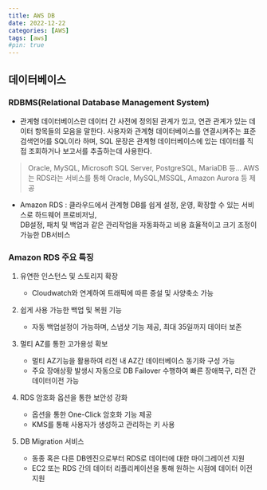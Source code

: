 ```yaml
---
title: AWS DB
date: 2022-12-22
categories: [AWS]
tags: [aws]
#pin: true
---
```


## 데이터베이스

### RDBMS(Relational Database Management System)

- 관계형 데이터베이스란 데이터 간 사전에 정의된 관계가 있고, 연관 관계가 있는 데이터 항목들의 모음을 말한다.
  사용자와 관계형 데이터베이스를 연결시켜주는 표준 검색언어를 SQL이라 하며, SQL 문장은 관계형 데이터베이스에 있는 데이터를
  직접 조회하거나 보고서를 추출하는데 사용한다.

> Oracle, MySQL, Microsoft SQL Server, PostgreSQL, MariaDB 등...
> AWS는 RDS라는 서비스를 통해 Oracle, MySQL,MSSQL, Amazon Aurora 등 제공

- Amazon RDS : 클라우드에서 관계형 DB를 쉽게 설정, 운영, 확장할 수 있는 서비스로 하드웨어 프로비저닝,  
  DB설정, 패치 및 백업과 같은 관리작업을 자동화하고 비용 효율적이고 크기 조정이 가능한 DB서비스

### Amazon RDS 주요 특징

1. 유연한 인스턴스 및 스토리지 확장

   - Cloudwatch와 연계하여 트래픽에 따른 증설 및 사양축소 가능

2. 쉽게 사용 가능한 백업 및 복원 기능

   - 자동 백업설정이 가능하며, 스냅샷 기능 제공, 최대 35일까지 데이터 보존

3. 멀티 AZ를 통한 고가용성 확보

   - 멀티 AZ기능을 활용하여 리전 내 AZ간 데이터베이스 동기화 구성 가능
   - 주요 장애상황 발생시 자동으로 DB Failover 수행하여 빠른 장애복구, 리전 간 데이터이전 가능

4. RDS 암호화 옵션을 통한 보안성 강화

   - 옵션을 통한 One-Click 암호화 기능 제공
   - KMS를 통해 사용자가 생성하고 관리하는 키 사용

5. DB Migration 서비스
   - 동종 혹은 다른 DB엔진으로부터 RDS로 데이터에 대한 마이그레이션 지원
   - EC2 또는 RDS 간의 데이터 리플리케이션을 통해 원하는 시점에 데이터 이전 지원
